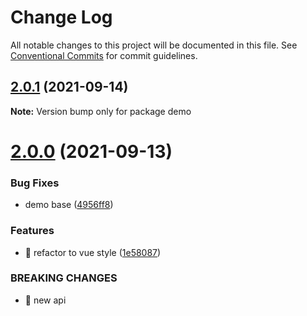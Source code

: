 # Change Log

All notable changes to this project will be documented in this file.
See [Conventional Commits](https://conventionalcommits.org) for commit guidelines.

## [2.0.1](https://github.com/myWsq/processor/compare/v2.0.0...v2.0.1) (2021-09-14)

**Note:** Version bump only for package demo





# [2.0.0](https://github.com/myWsq/processor/compare/v1.0.0...v2.0.0) (2021-09-13)


### Bug Fixes

* demo base ([4956ff8](https://github.com/myWsq/processor/commit/4956ff87398a1449a528e4e1e8a1d3c5cf459457))


### Features

* 🎸 refactor to vue style ([1e58087](https://github.com/myWsq/processor/commit/1e58087e34147503980744d213c719b9131966a1))


### BREAKING CHANGES

* 🧨 new api
